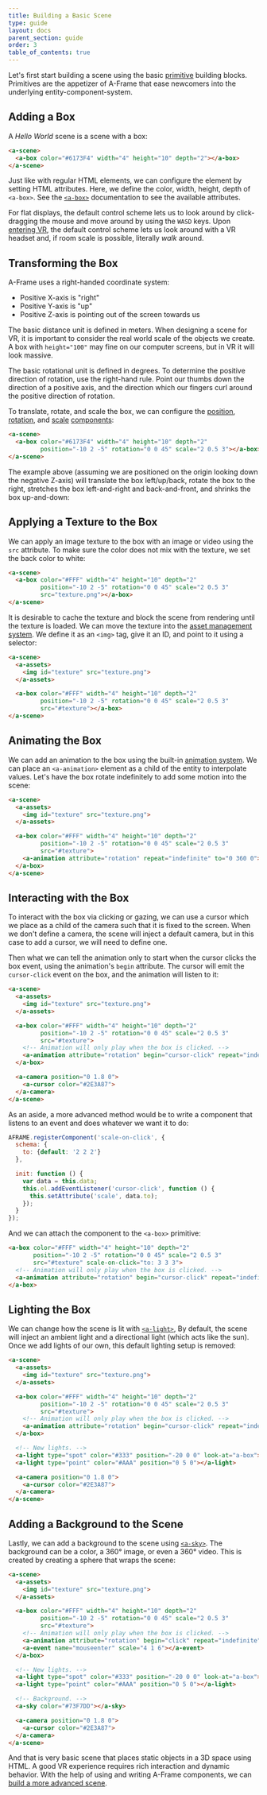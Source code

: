 ```yaml
---
title: Building a Basic Scene
type: guide
layout: docs
parent_section: guide
order: 3
table_of_contents: true
---
```


Let's first start building a scene using the basic [primitive][primitives]
building blocks. Primitives are the appetizer of A-Frame that ease newcomers
into the underlying entity-component-system.

## Adding a Box

A *Hello World* scene is a scene with a box:

```html
<a-scene>
  <a-box color="#6173F4" width="4" height="10" depth="2"></a-box>
</a-scene>
```

Just like with regular HTML elements, we can configure the element by setting
HTML attributes. Here, we define the color, width, height, depth of `<a-box>`.
See the [`<a-box>`][box] documentation to see the available attributes.

For flat displays, the default control scheme lets us to look around by
click-dragging the mouse and move around by using the `WASD` keys. Upon
[entering VR][mozvr], the default control scheme lets us look around with a VR
headset and, if room scale is possible, literally *walk* around.

## Transforming the Box

A-Frame uses a right-handed coordinate system:

- Positive X-axis is "right"
- Positive Y-axis is "up"
- Positive Z-axis is pointing out of the screen towards us

The basic distance unit is defined in meters. When designing a scene for VR, it
is important to consider the real world scale of the objects we create. A box
with `height="100"` may fine on our computer screens, but in VR it will look
massive.

The basic rotational unit is defined in degrees. To determine the positive
direction of rotation, use the right-hand rule. Point our thumbs down the
direction of a positive axis, and the direction which our fingers curl around
the positive direction of rotation.

To translate, rotate, and scale the box, we can configure the
[position][position], [rotation][rotation], and [scale][scale]
[components][component]:

```html
<a-scene>
  <a-box color="#6173F4" width="4" height="10" depth="2"
         position="-10 2 -5" rotation="0 0 45" scale="2 0.5 3"></a-box>
</a-scene>
```

The example above (assuming we are positioned on the origin looking down the
negative Z-axis) will translate the box left/up/back, rotate the box to the
right, stretches the box left-and-right and back-and-front, and shrinks the box
up-and-down:

## Applying a Texture to the Box

We can apply an image texture to the box with an image or video using the `src`
attribute. To make sure the color does not mix with the texture, we set the
back color to white:

```html
<a-scene>
  <a-box color="#FFF" width="4" height="10" depth="2"
         position="-10 2 -5" rotation="0 0 45" scale="2 0.5 3"
         src="texture.png"></a-box>
</a-scene>
```

It is desirable to cache the texture and block the scene from rendering until
the texture is loaded.  We can move the texture into the [asset management
system][asset]. We define it as an `<img>` tag, give it an ID, and point to it
using a selector:

```html
<a-scene>
  <a-assets>
    <img id="texture" src="texture.png">
  </a-assets>

  <a-box color="#FFF" width="4" height="10" depth="2"
         position="-10 2 -5" rotation="0 0 45" scale="2 0.5 3"
         src="#texture"></a-box>
</a-scene>
```

## Animating the Box

We can add an animation to the box using the built-in [animation
system][animation]. We can place an `<a-animation>` element as a child of the
entity to interpolate values. Let's have the box rotate indefinitely to add
some motion into the scene:

```html
<a-scene>
  <a-assets>
    <img id="texture" src="texture.png">
  </a-assets>

  <a-box color="#FFF" width="4" height="10" depth="2"
         position="-10 2 -5" rotation="0 0 45" scale="2 0.5 3"
         src="#texture">
    <a-animation attribute="rotation" repeat="indefinite" to="0 360 0"></a-animation>
  </a-box>
</a-scene>
```

## Interacting with the Box

To interact with the box via clicking or gazing, we can use a cursor which we
place as a child of the camera such that it is fixed to the screen. When we
don't define a camera, the scene will inject a default camera, but in this case
to add a cursor, we will need to define one.

Then what we can tell the animation only to start when the cursor clicks the
box event, using the animation's `begin` attribute. The cursor will emit the
`cursor-click` event on the box, and the animation will listen to it:

```html
<a-scene>
  <a-assets>
    <img id="texture" src="texture.png">
  </a-assets>

  <a-box color="#FFF" width="4" height="10" depth="2"
         position="-10 2 -5" rotation="0 0 45" scale="2 0.5 3"
         src="#texture">
    <!-- Animation will only play when the box is clicked. -->
    <a-animation attribute="rotation" begin="cursor-click" repeat="indefinite" to="0 360 0"></a-animation>
  </a-box>

  <a-camera position="0 1.8 0">
    <a-cursor color="#2E3A87">
  </a-camera>
</a-scene>
```

As an aside, a more advanced method would be to write a component that listens
to an event and does whatever we want it to do:

```js
AFRAME.registerComponent('scale-on-click', {
  schema: {
    to: {default: '2 2 2'}
  },

  init: function () {
    var data = this.data;
    this.el.addEventListener('cursor-click', function () {
      this.setAttribute('scale', data.to);
    });
  }
});
```

And we can attach the component to the `<a-box>` primitive:

```html
<a-box color="#FFF" width="4" height="10" depth="2"
       position="-10 2 -5" rotation="0 0 45" scale="2 0.5 3"
       src="#texture" scale-on-click="to: 3 3 3">
  <!-- Animation will only play when the box is clicked. -->
  <a-animation attribute="rotation" begin="cursor-click" repeat="indefinite" to="0 360 0"></a-animation>
</a-box>
```

## Lighting the Box

We can change how the scene is lit with [`<a-light>`][light], By default, the
scene will inject an ambient light and a directional light (which acts like the
sun). Once we add lights of our own, this default lighting setup is removed:

```html
<a-scene>
  <a-assets>
    <img id="texture" src="texture.png">
  </a-assets>

  <a-box color="#FFF" width="4" height="10" depth="2"
         position="-10 2 -5" rotation="0 0 45" scale="2 0.5 3"
         src="#texture">
    <!-- Animation will only play when the box is clicked. -->
    <a-animation attribute="rotation" begin="cursor-click" repeat="indefinite" to="0 360 0"></a-animation>
  </a-box>

  <!-- New lights. -->
  <a-light type="spot" color="#333" position="-20 0 0" look-at="a-box"></a-light>
  <a-light type="point" color="#AAA" position="0 5 0"></a-light>

  <a-camera position="0 1.8 0">
    <a-cursor color="#2E3A87">
  </a-camera>
</a-scene>
```

## Adding a Background to the Scene

Lastly, we can add a background to the scene using [`<a-sky>`][sky].  The
background can be a color, a 360&deg; image, or even a 360&deg; video. This is
created by creating a sphere that wraps the scene:

```html
<a-scene>
  <a-assets>
    <img id="texture" src="texture.png">
  </a-assets>

  <a-box color="#FFF" width="4" height="10" depth="2"
         position="-10 2 -5" rotation="0 0 45" scale="2 0.5 3"
         src="#texture">
    <!-- Animation will only play when the box is clicked. -->
    <a-animation attribute="rotation" begin="click" repeat="indefinite" to="0 360 0"></a-animation>
    <a-event name="mouseenter" scale="4 1 6"></a-event>
  </a-box>

  <!-- New lights. -->
  <a-light type="spot" color="#333" position="-20 0 0" look-at="a-box"></a-light>
  <a-light type="point" color="#AAA" position="0 5 0"></a-light>

  <!-- Background. -->
  <a-sky color="#73F7DD"></a-sky>

  <a-camera position="0 1.8 0">
    <a-cursor color="#2E3A87">
  </a-camera>
</a-scene>
```

And that is very basic scene that places static objects in a 3D space using
HTML. A good VR experience requires rich interaction and dynamic behavior. With
the help of using and writing A-Frame components, we can [build a more advanced
scene][next].

[animation]: ../core/animation.md
[asset]: ../core/asset-management-system.md
[box]: ../primitives/a-box.md
[component]: ../core/component.md
[entity]: ../core/entity.md
[events]: ../extras/declarative-events.md
[light]: ../primitives/a-light.md
[mesh]: ../primitives/mesh-attributes.md
[mozvr]: http://mozvr.com/#start
[next]: ../core/component.md
[position]: ../components/position.md
[primitives]: ../primitives/
[rotation]: ../components/rotation.md
[scale]: ../components/scale.md
[sky]: ../primitives/a-sky.md
[threejs]: http://threejs.org
